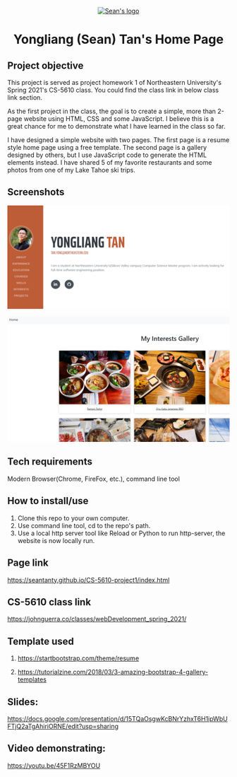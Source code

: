 <p align="center">
  <a href="https://seantanty.github.io/CS-5610-project1/index.html">
    <img src="https://drive.google.com/uc?export=view&id=16q_tfxofJm56KcyXNGMMzLC78FwZSJfP" alt="Sean's logo" width="200" height="165">
  </a>
</p>

<h1 align="center">Yongliang (Sean) Tan's Home Page</h1>

## Project objective

This project is served as project homework 1 of Northeastern University's Spring 2021's CS-5610 class. You could find the class link in below class link section.

As the first project in the class, the goal is to create a simple, more than 2-page website using HTML, CSS and some JavaScript. I believe this is a great chance for me to demonstrate what I have learned in the class so far.

I have designed a simple website with two pages. The first page is a resume style home page using a free template. The second page is a gallery designed by others, but I use JavaScript code to generate the HTML elements instead. I have shared 5 of my favorite restaurants and some photos from one of my Lake Tahoe ski trips.

## Screenshots

![Image](screenshot1.PNG)

![Image](screenshot2.PNG)

## Tech requirements

Modern Browser(Chrome, FireFox, etc.), command line tool

## How to install/use
1. Clone this repo to your own computer.
2. Use command line tool, cd to the repo's path.
3. Use a local http server tool like Reload or Python to run http-server, the website is now locally run.

## Page link

https://seantanty.github.io/CS-5610-project1/index.html

## CS-5610 class link

https://johnguerra.co/classes/webDevelopment_spring_2021/

## Template used

1. https://startbootstrap.com/theme/resume

2. https://tutorialzine.com/2018/03/3-amazing-bootstrap-4-gallery-templates


## Slides: 

https://docs.google.com/presentation/d/15TQaOsgwKcBNrYzhxT6H1ipWbUFTjQ2aTgAhiriORNE/edit?usp=sharing

## Video demonstrating: 

https://youtu.be/45F1RzMBYOU
